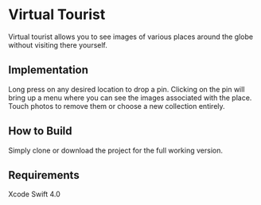 # Virtual Tourist
Virtual tourist allows you to see images of various places around the globe without visiting there yourself. 
## Implementation
Long press on any desired location to drop a pin. Clicking on the pin will bring up a menu where you can see the images associated with the place. Touch photos to remove them or choose a new collection entirely.
## How to Build
Simply clone or download the project for the full working version.
## Requirements
Xcode
Swift 4.0


